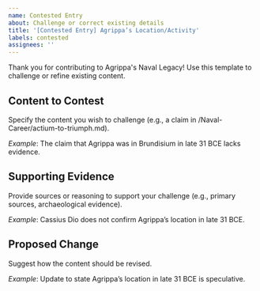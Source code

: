 ```yaml
---
name: Contested Entry
about: Challenge or correct existing details
title: '[Contested Entry] Agrippa’s Location/Activity'
labels: contested
assignees: ''
---
```


Thank you for contributing to Agrippa's Naval Legacy! Use this template to challenge or refine existing content.

## Content to Contest

Specify the content you wish to challenge (e.g., a claim in /Naval-Career/actium-to-triumph.md).

*Example*: The claim that Agrippa was in Brundisium in late 31 BCE lacks evidence.

## Supporting Evidence

Provide sources or reasoning to support your challenge (e.g., primary sources, archaeological evidence).

*Example*: Cassius Dio does not confirm Agrippa’s location in late 31 BCE.

## Proposed Change

Suggest how the content should be revised.

*Example*: Update to state Agrippa’s location in late 31 BCE is speculative.